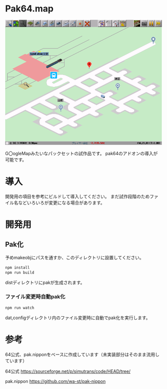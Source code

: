 # Pak64.map
<img src="./docs/thumb.png">

G〇ogleMapみたいなパックセットの試作品です。
pak64のアドオンの導入が可能です。

# 導入
開発用の項目を参考にビルドして導入してください。
まだ試作段階のためファイル名などいろいろが変更になる場合があります。

# 開発用
## Pak化
予めmakeobjにパスを通すか、このディレクトリに設置してください。

```
npm install
npm run build
```
distディレクトリにpakが生成されます。

### ファイル変更時自動pak化

```
npm run watch
```
dat,configディレクトリ内のファイル変更時に自動でpak化を実行します。

# 参考
64公式、pak.nipponをベースに作成しています（未実装部分はそのまま流用しています）

64公式
https://sourceforge.net/p/simutrans/code/HEAD/tree/

pak.nippon
https://github.com/wa-st/pak-nippon